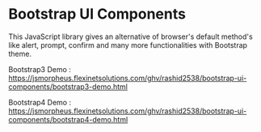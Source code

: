 # Bootstrap UI Components
This JavaScript library gives an alternative of browser's default method's like alert, prompt, confirm and many more functionalities with Bootstrap theme.

Bootstrap3 Demo : https://jsmorpheus.flexinetsolutions.com/ghv/rashid2538/bootstrap-ui-components/bootstrap3-demo.html

Bootstrap4 Demo : https://jsmorpheus.flexinetsolutions.com/ghv/rashid2538/bootstrap-ui-components/bootstrap4-demo.html
